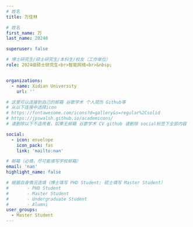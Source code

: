 ```yaml
---
# 姓名
title: 万佳林

# 姓名
first_name: 万
last_name: 20240

superuser: false

# 博士研究生/硕士研究生/本科生/校友（工作单位）
role: 2024级硕士研究生<br>智能网络<br>&nbsp;


organizations:
  - name: Xidian University
    url: ''

# 这里可以连接到自己的邮箱 谷歌学术 个人简历 Github等 
# 从以下连接中选择icon
# https://fontawesome.com/icons?d=gallery&s=regular%2Csolid
# https://jpswalsh.github.io/academicons/
# 请删除以下不适用者，如果无邮箱 谷歌学术 CV github 请删除 social标签下全部内容

social:
  - icon: envelope
    icon_pack: fas
    link: 'mailto:nan'

# 邮箱（必填，尽可能填写学校邮箱）
email: 'nan'
highlight_name: false

# 根据自身情况选填（博士填写 PHD Student; 硕士填写 Master Student）
#       - PHD Student
#       - Master Student
#       - Undergraduate Student
#       - Alumni
user_groups:
  - Master Student
---
```

